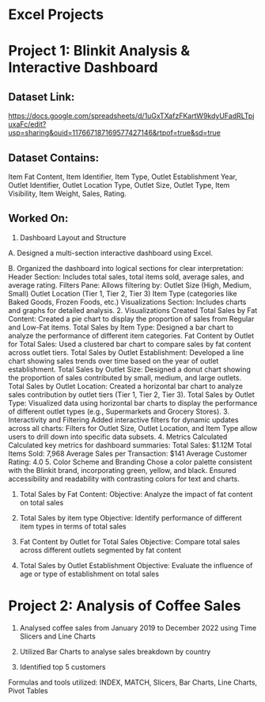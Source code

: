 # Excel Projects

# Project 1: Blinkit Analysis & Interactive Dashboard

## Dataset Link:
https://docs.google.com/spreadsheets/d/1uGxTXafzFKartW9kdyUFadRLTpjuxaFc/edit?usp=sharing&ouid=117667187169577427146&rtpof=true&sd=true

## Dataset Contains: 
Item Fat Content, Item Identifier, Item Type, Outlet Establishment Year, Outlet Identifier, Outlet Location Type, Outlet Size, Outlet Type, Item Visibility, Item Weight, Sales, Rating.

## Worked On:
1. Dashboard Layout and Structure

A. Designed a multi-section interactive dashboard using Excel.

B. Organized the dashboard into logical sections for clear interpretation:
  Header Section: Includes total sales, total items sold, average sales, and average rating.
  Filters Pane: Allows filtering by:
    Outlet Size (High, Medium, Small)
    Outlet Location (Tier 1, Tier 2, Tier 3)
    Item Type (categories like Baked Goods, Frozen Foods, etc.)
  Visualizations Section: Includes charts and graphs for detailed analysis.
2. Visualizations Created
Total Sales by Fat Content:
Created a pie chart to display the proportion of sales from Regular and Low-Fat items.
Total Sales by Item Type:
Designed a bar chart to analyze the performance of different item categories.
Fat Content by Outlet for Total Sales:
Used a clustered bar chart to compare sales by fat content across outlet tiers.
Total Sales by Outlet Establishment:
Developed a line chart showing sales trends over time based on the year of outlet establishment.
Total Sales by Outlet Size:
Designed a donut chart showing the proportion of sales contributed by small, medium, and large outlets.
Total Sales by Outlet Location:
Created a horizontal bar chart to analyze sales contribution by outlet tiers (Tier 1, Tier 2, Tier 3).
Total Sales by Outlet Type:
Visualized data using horizontal bar charts to display the performance of different outlet types (e.g., Supermarkets and Grocery Stores).
3. Interactivity and Filtering
Added interactive filters for dynamic updates across all charts:
Filters for Outlet Size, Outlet Location, and Item Type allow users to drill down into specific data subsets.
4. Metrics Calculated
Calculated key metrics for dashboard summaries:
Total Sales: $1.12M
Total Items Sold: 7,968
Average Sales per Transaction: $141
Average Customer Rating: 4.0
5. Color Scheme and Branding
Chose a color palette consistent with the Blinkit brand, incorporating green, yellow, and black.
Ensured accessibility and readability with contrasting colors for text and charts.


1. Total Sales by Fat Content:
Objective: Analyze the impact of fat content on total sales

2. Total Sales by item type
Objective: Identify performance of different item types in terms of total sales

3. Fat Content by Outlet for Total Sales
Objective: Compare total sales across different outlets segmented by fat content

4. Total Sales by Outlet Establishment
Objective: Evaluate the influence of age or type of establishment on total sales


# Project 2: Analysis of Coffee Sales

1. Analysed coffee sales from January 2019 to December 2022 using Time Slicers and Line Charts

2. Utilized Bar Charts to analyse sales breakdown by country

3. Identified top 5 customers

Formulas and tools utilized: INDEX, MATCH, Slicers, Bar Charts, Line Charts, Pivot Tables

